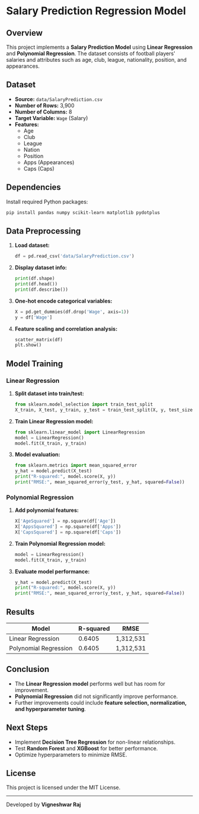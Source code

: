 # Salary Prediction Regression Model

## Overview
This project implements a **Salary Prediction Model** using **Linear Regression** and **Polynomial Regression**. The dataset consists of football players' salaries and attributes such as age, club, league, nationality, position, and appearances.

## Dataset
- **Source:** `data/SalaryPrediction.csv`
- **Number of Rows:** 3,900
- **Number of Columns:** 8
- **Target Variable:** `Wage` (Salary)
- **Features:**
  - Age
  - Club
  - League
  - Nation
  - Position
  - Apps (Appearances)
  - Caps (Caps)

## Dependencies
Install required Python packages:
```sh
pip install pandas numpy scikit-learn matplotlib pydotplus
```

## Data Preprocessing
1. **Load dataset:**
   ```python
   df = pd.read_csv('data/SalaryPrediction.csv')
   ```
2. **Display dataset info:**
   ```python
   print(df.shape)
   print(df.head())
   print(df.describe())
   ```
3. **One-hot encode categorical variables:**
   ```python
   X = pd.get_dummies(df.drop('Wage', axis=1))
   y = df['Wage']
   ```
4. **Feature scaling and correlation analysis:**
   ```python
   scatter_matrix(df)
   plt.show()
   ```

## Model Training
### **Linear Regression**
1. **Split dataset into train/test:**
   ```python
   from sklearn.model_selection import train_test_split
   X_train, X_test, y_train, y_test = train_test_split(X, y, test_size=0.01, random_state=1)
   ```
2. **Train Linear Regression model:**
   ```python
   from sklearn.linear_model import LinearRegression
   model = LinearRegression()
   model.fit(X_train, y_train)
   ```
3. **Model evaluation:**
   ```python
   from sklearn.metrics import mean_squared_error
   y_hat = model.predict(X_test)
   print("R-squared:", model.score(X, y))
   print("RMSE:", mean_squared_error(y_test, y_hat, squared=False))
   ```

### **Polynomial Regression**
1. **Add polynomial features:**
   ```python
   X['AgeSquared'] = np.square(df['Age'])
   X['AppsSquared'] = np.square(df['Apps'])
   X['CapsSquared'] = np.square(df['Caps'])
   ```
2. **Train Polynomial Regression model:**
   ```python
   model = LinearRegression()
   model.fit(X_train, y_train)
   ```
3. **Evaluate model performance:**
   ```python
   y_hat = model.predict(X_test)
   print("R-squared:", model.score(X, y))
   print("RMSE:", mean_squared_error(y_test, y_hat, squared=False))
   ```

## Results
| Model | R-squared | RMSE |
|--------|-----------|------|
| Linear Regression | 0.6405 | 1,312,531 |
| Polynomial Regression | 0.6405 | 1,312,531 |

## Conclusion
- The **Linear Regression model** performs well but has room for improvement.
- **Polynomial Regression** did not significantly improve performance.
- Further improvements could include **feature selection, normalization, and hyperparameter tuning**.

## Next Steps
- Implement **Decision Tree Regression** for non-linear relationships.
- Test **Random Forest** and **XGBoost** for better performance.
- Optimize hyperparameters to minimize RMSE.

## License
This project is licensed under the MIT License.

---
Developed by **Vigneshwar Raj**

